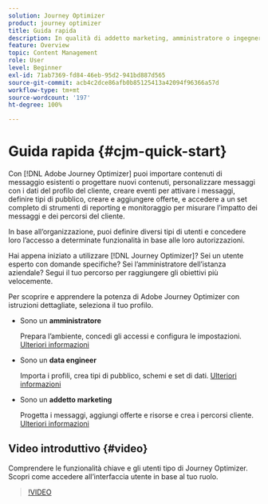 ```yaml
---
solution: Journey Optimizer
product: journey optimizer
title: Guida rapida
description: In qualità di addetto marketing, amministratore o ingegnere dati, scopri e apprendi la potenza di Adobe Journey Optimizer con istruzioni dettagliate.
feature: Overview
topic: Content Management
role: User
level: Beginner
exl-id: 71ab7369-fd84-46eb-95d2-941bd887d565
source-git-commit: acb4c2dce86afb0b85125413a42094f96366a57d
workflow-type: tm+mt
source-wordcount: '197'
ht-degree: 100%

---
```


# Guida rapida {#cjm-quick-start}

Con [!DNL Adobe Journey Optimizer] puoi importare contenuti di messaggio esistenti o progettare nuovi contenuti, personalizzare messaggi con i dati del profilo del cliente, creare eventi per attivare i messaggi, definire tipi di pubblico, creare e aggiungere offerte, e accedere a un set completo di strumenti di reporting e monitoraggio per misurare l’impatto dei messaggi e dei percorsi del cliente.

In base all’organizzazione, puoi definire diversi tipi di utenti e concedere loro l’accesso a determinate funzionalità in base alle loro autorizzazioni.

Hai appena iniziato a utilizzare [!DNL Journey Optimizer]? Sei un utente esperto con domande specifiche? Sei l’amministratore dell’istanza aziendale? Segui il tuo percorso per raggiungere gli obiettivi più velocemente.

Per scoprire e apprendere la potenza di Adobe Journey Optimizer con istruzioni dettagliate, seleziona il tuo profilo.

* Sono un **amministratore**

  Prepara l’ambiente, concedi gli accessi e configura le impostazioni. [Ulteriori informazioni](path/administrator.md)

* Sono un **data engineer**

  Importa i profili, crea tipi di pubblico, schemi e set di dati. [Ulteriori informazioni](path/data-engineer.md)

* Sono un **addetto marketing**

  Progetta i messaggi, aggiungi offerte e risorse e crea i percorsi cliente. [Ulteriori informazioni](path/marketer.md)

## Video introduttivo {#video}

Comprendere le funzionalità chiave e gli utenti tipo di Journey Optimizer. Scopri come accedere all’interfaccia utente in base al tuo ruolo.

>[!VIDEO](https://video.tv.adobe.com/v/3424995?quality=12)
